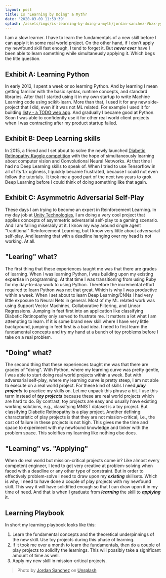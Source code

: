 ```yaml
---
layout: post
title: Is "Learning by Doing" a Myth?
date: '2020-03-09 11:59:39'
splash: /assets/imgs/is-learning-by-doing-a-myth/jordan-sanchez-Vbzx-yy5FoA-unsplash-3.jpg
---
```


I am a slow learner. I have to learn the fundamentals of a new skill before I can apply it in some real world project. On the other hand, if I don't apply my newfound skill fast enough, I tend to forget it. But **_never ever_** have I been able to learn something while simultaneusly applying it. Which begs the title question.

## Exhibit A: Learning Python

In early 2013, I spent a week or so learning Python. And by learning I mean getting familiar with the basic syntax, runtime concepts, and standard libraries. After that I started using it in my own startup to write Machine Learning code using scikit-learn. More than that, I used it for any new side-project that I did, even if it was not ML related. For example I used it for building [listy - a TODO web app](https://gitlab.com/avilay/listy). And gradually I became good at Python. Soon I was able to confidently use it for other real world client projects when I was contracting after my product startup failed.

## Exhibit B: Deep Learning skills

In 2015, a friend and I set about to solve the newly launched [Diabetic Retinopathy Kaggle competition](https://www.kaggle.com/c/diabetic-retinopathy-detection) with the hope of simultaneously learning about computer vision and Convolutional Neural Networks. At that time I had no Deep Learning skills to speak of. When I tried to use Tensorflow in all of its 1.x ugliness, I quickly became frustrated, because I could not even follow the tutorials. &nbsp;It took me a good part of the next two years to grok Deep Learning before I could think of doing something like that again.

## Exhibit C: Asymmetric Adversarial Self-Play

These days I am trying to become an expert in Reinforcement Learning. In my day job at [Unity Technologies](https://unity.com), I am doing a very cool project that applies concepts of asymmetric adversarial self-play to a gaming scenario. And I am failing miserably at it. I know my way around single agent "traditional" Reinforcement Learning, but I know very little about adversarial self-play. And learning that with a deadline hanging over my head is not working. At all.

## "Learing" what?

The first thing that these experiences taught me was that there are grades of learning. When I was learning Python, I was building upon my existing expertise in programming. At that time I was transitioning from using Ruby for my day-to-day work to using Python. Therefore the incremental effort required to learn Python was not that great. Which is why I was productive within a week. When I set about to learn Deep Learning/CNNs I had very little exposure to Neural Nets in general. Most of my ML related work was using Support Vector Machines, Collaborative Filtering, and Linear Regressions. Jumping in feet first into an application like classifying Diabetic Retinopathy only served to frustrate me. It matters a lot what I am attempting to learn. If it is some brand new skill where I have very little background, jumping in feet first is a bad idea. I need to first learn the fundamental concepts and try my hand at a bunch of toy problems before I take on a real problem.

## "Doing" what?

The second thing that these experiences taught me was that there are grades of "doing". With Python, where my learning curve was pretty gentle, I was able to start doing real world projects within a week. But with adversarial self-play, where my learning curve is pretty steep, I am not able to execute on a real world project. For these kind of skills I need **_play projects_** to practice my skills on. Let me unpack this phrase a bit. I use this term instead of **_toy projects_** because these are real world projects which are hard to do. By contrast, toy projects are easy and usually have existing working solutions, e.g., classifying MNIST dataset is a toy project. But classifying Diabetic Retinopathy is a play project. Another defining characteristic of play projects is that they are not mission-critical, i.e., the cost of failure in these projects is not high. This gives me the time and space to experiment with my newfound knowledge and tinker with the problem space. This soldifies my learning like nothing else does.

## "Learning" vs. "Applying"

When do real world but mission-critical projects come in? Like almost every competent engineer, I tend to get very creative at problem-solving when faced with a deadline or any other type of constraint. But in order to effectively problem-solve I need to draw upon my **_existing_** skillsets. Which is why, I need to have done a couple of play projects with my newfound skill. This way it will have solidified enough so that I can draw upon it in my time of need. And that is when I graduate from **_learning_** the skill to **_applying_** it.

## Learning Playbook

In short my learning playbook looks like this:

1. Learn the fundamental concepts and the theoretical underpinnings of the new skill. Use toy projects during this phase of learning.
2. If it took me over a month to learn the fundamentals, then do a couple of play projects to solidify the learnings. This will possibly take a significant amount of time as well.
3. Apply my new skill in mission-critical projects.

> Photo by [Jordan Sanchez](https://unsplash.com/@jordaneil?utm_source=unsplash&utm_medium=referral&utm_content=creditCopyText) on [Unsplash](https://unsplash.com/s/photos/learn?utm_source=unsplash&utm_medium=referral&utm_content=creditCopyText)

